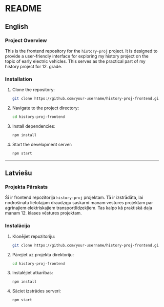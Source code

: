 # README

## English

### Project Overview

This is the frontend repository for the `history-proj` project. It is designed to provide a user-friendly interface for exploring my history project on the topic of early electric vehicles. This serves as the practical part of my history project for 12. grade.

### Installation

1. Clone the repository:
   ```bash
   git clone https://github.com/your-username/history-proj-frontend.git
   ```
2. Navigate to the project directory:
   ```bash
   cd history-proj-frontend
   ```
3. Install dependencies:
   ```bash
   npm install
   ```
4. Start the development server:
   ```bash
   npm start
   ```

---

## Latviešu

### Projekta Pārskats

Šī ir frontend repozitorija `history-proj` projektam. Tā ir izstrādāta, lai nodrošinātu lietotājam draudzīgu saskarni manam vēstures projektam par agrīnajiem elektriskajiem transportlīdzekļiem. Tas kalpo kā praktiskā daļa manam 12. klases vēstures projektam.

### Instalācija

1. Klonējiet repozitoriju:
   ```bash
   git clone https://github.com/your-username/history-proj-frontend.git
   ```
2. Pārejiet uz projekta direktoriju:
   ```bash
   cd history-proj-frontend
   ```
3. Instalējiet atkarības:
   ```bash
   npm install
   ```
4. Sāciet izstrādes serveri:
   ```bash
   npm start
   ```
